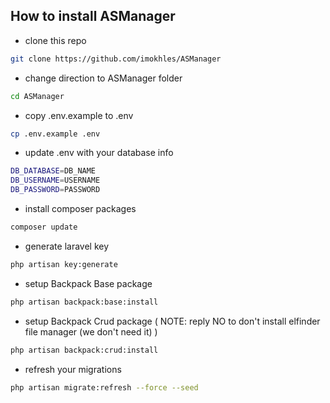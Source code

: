## How to install ASManager

* clone this repo 
```bash
git clone https://github.com/imokhles/ASManager
```
* change direction to ASManager folder
```bash
cd ASManager
```
* copy .env.example to .env
```bash
cp .env.example .env
```
* update .env with your database info
```bash
DB_DATABASE=DB_NAME
DB_USERNAME=USERNAME
DB_PASSWORD=PASSWORD
```
* install composer packages
```bash
composer update
```
* generate laravel key
```bash
php artisan key:generate
```
* setup Backpack Base package
```bash
php artisan backpack:base:install
```
* setup Backpack Crud package ( NOTE: reply NO to don't install elfinder file manager (we don't need it) )
```bash
php artisan backpack:crud:install
```
* refresh your migrations 
```bash
php artisan migrate:refresh --force --seed
```

